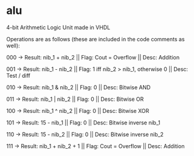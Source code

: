 # alu
4-bit Arithmetic Logic Unit made in VHDL

Operations are as follows (these are included in the code comments as well):

000 -> Result: nib_1 + nib_2     || Flag: Cout = Overflow || Desc: Addition

001 -> Result: nib_1 - nib_2     || Flag: 1 iff nib_2 > nib_1, otherwise 0 || Desc: Test / diff

010 -> Result: nib_1 & nib_2     || Flag: 0 || Desc: Bitwise AND

011 -> Result: nib_1 | nib_2     || Flag: 0 || Desc: Bitwise OR

100 -> Result: nib_1 ^ nib_2     || Flag: 0 || Desc: Bitwise XOR

101 -> Result: 15 - nib_1        || Flag: 0 || Desc: Bitwise inverse nib_1

110 -> Result: 15 - nib_2        || Flag: 0 || Desc: Bitwise inverse nib_2

111 -> Result: nib_1 + nib_2 + 1 || Flag: Cout = Overflow || Desc: Addition
